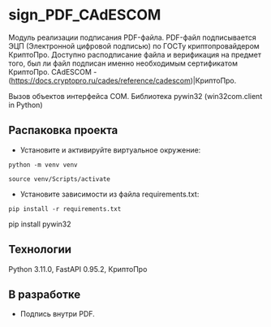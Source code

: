 # sign_PDF_CAdESCOM

Модуль реализации подписания PDF-файла.
PDF-файл подписывается ЭЦП (Электронной цифровой подписью) по ГОСТу криптопровайдером КриптоПро.
Доступно расподписание файла и верификация на предмет того, был ли файл подписан именно необходимым сертификатом КриптоПро.
CAdESCOM - (https://docs.cryptopro.ru/cades/reference/cadescom)|КриптоПро.

Вызов объектов интерфейса COM. Библиотека pywin32 (win32com.client in Python) 


## Распаковка проекта
- Установите и активируйте виртуальное окружение:
```
python -m venv venv
```
``` 
source venv/Scripts/activate
``` 
- Установите зависимости из файла requirements.txt:
```
pip install -r requirements.txt
```
pip install pywin32

## Технологии

Python 3.11.0, FastAPI 0.95.2, КриптоПро


## В разработке
- Подпись внутри PDF.


